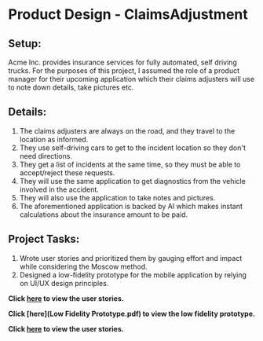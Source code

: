 # Product Design - ClaimsAdjustment

## Setup:
Acme Inc. provides insurance services for fully automated, self driving trucks. For the purposes of this project, I assumed the role of a product manager for their upcoming application which their claims adjusters will use to note down details, take pictures etc. 

## Details:
1. The claims adjusters are always on the road, and they travel to the location as informed. 
2. They use self-driving cars to get to the incident location so they don't need directions. 
3. They get a list of incidents at the same time, so they must be able to accept/reject these requests. 
4. They will use the same application to get diagnostics from the vehicle involved in the accident. 
5. They will also use the application to take notes and pictures. 
6. The aforementioned application is backed by AI which makes instant calculations about the insurance amount to be paid. 

## Project Tasks:
1. Wrote user stories and prioritized them by gauging effort and impact while considering the Moscow method.
2. Designed a low-fidelity prototype for the mobile application by relying on UI/UX design principles.

**Click [here](UserStories.md) to view the user stories.**

**Click [here](Low Fidelity Prototype.pdf) to view the low fidelity prototype.**

**Click [here]() to view the user stories.**
